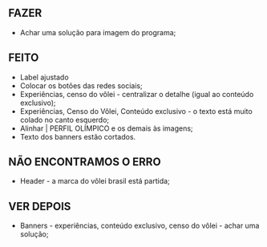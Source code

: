 FAZER
---
- Achar uma solução para imagem do programa;

FEITO
---
 - Label ajustado
 - Colocar os botões das redes sociais; 
 - Experiências, censo do vôlei - centralizar o detalhe (igual ao conteúdo exclusivo);
 - Experiências, Censo do Vôlei, Conteúdo exclusivo - o texto está muito colado no canto esquerdo;
 - Alinhar | PERFIL OLÍMPICO e os demais às imagens;
 - Texto dos banners estão cortados.


NÃO ENCONTRAMOS O ERRO
---
- Header - a marca do vôlei brasil está partida;


VER DEPOIS
---
- Banners - experiências, conteúdo exclusivo, censo do vôlei - achar uma solução;
